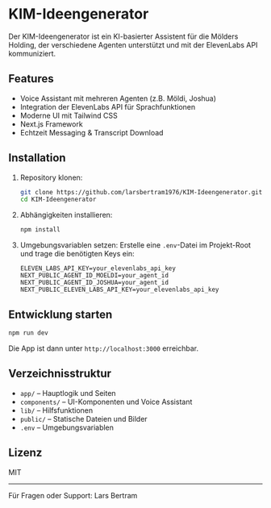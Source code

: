 # KIM-Ideengenerator

Der KIM-Ideengenerator ist ein KI-basierter Assistent für die Mölders Holding, der verschiedene Agenten unterstützt und mit der ElevenLabs API kommuniziert.

## Features
- Voice Assistant mit mehreren Agenten (z.B. Möldi, Joshua)
- Integration der ElevenLabs API für Sprachfunktionen
- Moderne UI mit Tailwind CSS
- Next.js Framework
- Echtzeit Messaging & Transcript Download

## Installation

1. Repository klonen:
   ```zsh
   git clone https://github.com/larsbertram1976/KIM-Ideengenerator.git
   cd KIM-Ideengenerator
   ```
2. Abhängigkeiten installieren:
   ```zsh
   npm install
   ```
3. Umgebungsvariablen setzen:
   Erstelle eine `.env`-Datei im Projekt-Root und trage die benötigten Keys ein:
   ```env
   ELEVEN_LABS_API_KEY=your_elevenlabs_api_key
   NEXT_PUBLIC_AGENT_ID_MOELDI=your_agent_id
   NEXT_PUBLIC_AGENT_ID_JOSHUA=your_agent_id
   NEXT_PUBLIC_ELEVEN_LABS_API_KEY=your_elevenlabs_api_key
   ```

## Entwicklung starten

```zsh
npm run dev
```

Die App ist dann unter `http://localhost:3000` erreichbar.

## Verzeichnisstruktur
- `app/` – Hauptlogik und Seiten
- `components/` – UI-Komponenten und Voice Assistant
- `lib/` – Hilfsfunktionen
- `public/` – Statische Dateien und Bilder
- `.env` – Umgebungsvariablen

## Lizenz
MIT

---
Für Fragen oder Support: Lars Bertram
